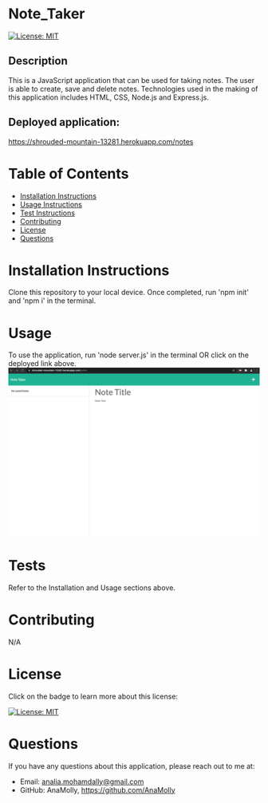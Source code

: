 # Note_Taker

  [![License: MIT](https://img.shields.io/badge/License-MIT-yellow.svg)](https://opensource.org/licenses/MIT)

  ## Description
  This is a JavaScript application that can be used for taking notes. The user is able to create, save and delete notes. Technologies used in the making of this application includes HTML, CSS, Node.js and Express.js.
  
  ## Deployed application: 
  https://shrouded-mountain-13281.herokuapp.com/notes

  # Table of Contents
  - [Installation Instructions](#installation-instructions)
  - [Usage Instructions](#usage)
  - [Test Instructions](#tests)
  - [Contributing](#contributing)
  - [License](#license)
  - [Questions](#questions)

  # Installation Instructions
  Clone this repository to your local device. Once completed, run 'npm init' and 'npm i' in the terminal.

  # Usage
  To use the application, run 'node server.js' in the terminal OR click on the deployed link above.
  ![](/assets/Screenshot.png)
  
  # Tests
  Refer to the Installation and Usage sections above.

  # Contributing
  N/A

  # License
  Click on the badge to learn more about this license:

  [![License: MIT](https://img.shields.io/badge/License-MIT-yellow.svg)](https://opensource.org/licenses/MIT)
  
  # Questions
  If you have any questions about this application, please reach out to me at: 

  - Email: analia.mohamdally@gmail.com
  - GitHub: AnaMolly, https://github.com/AnaMolly
